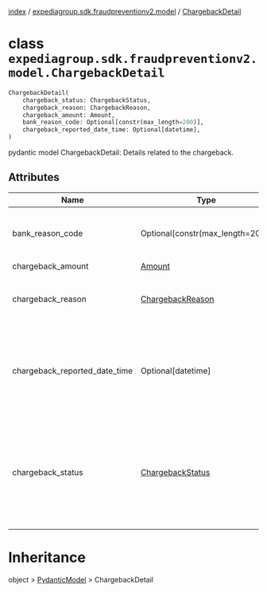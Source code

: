 [index](index.md) /
[expediagroup.sdk.fraudpreventionv2.model](expediagroup.sdk.fraudpreventionv2.model.md)
/ [ChargebackDetail](ChargebackDetail.md)

# class `expediagroup.sdk.fraudpreventionv2.model.ChargebackDetail`

```python
ChargebackDetail(
    chargeback_status: ChargebackStatus,
    chargeback_reason: ChargebackReason,
    chargeback_amount: Amount,
    bank_reason_code: Optional[constr(max_length=200)],
    chargeback_reported_date_time: Optional[datetime],
)
```

pydantic model ChargebackDetail: Details related to the chargeback.

## Attributes

| Name                          | Type                                    | Required | Description                                                                                                                                                   |
| ----------------------------- | --------------------------------------- | -------- | ------------------------------------------------------------------------------------------------------------------------------------------------------------- |
| bank_reason_code              | Optional\[constr(max_length=200)\]      | False    | Unique code provided by the acquiring bank for the category of fraud.                                                                                         |
| chargeback_amount             | [Amount](Amount.md)                     | True     | …                                                                                                                                                             |
| chargeback_reason             | [ChargebackReason](ChargebackReason.md) | True     | Reason for chargeback which can be `Fraud` or `Non Fraud`.                                                                                                    |
| chargeback_reported_date_time | Optional\[datetime\]                    | False    | Date and time when the chargeback was reported to the partner, in ISO-8601 date and time format `yyyy-MM-ddTHH:mm:ss.SSSZ`.                                   |
| chargeback_status             | [ChargebackStatus](ChargebackStatus.md) | True     | Identifies the chargeback status. Possible values are:<br/>-`RECEIVED` - The chargeback was received.<br/>-`REVERSAL` - The chargeback reversal was received. |

# Inheritance

object > [PydanticModel](PydanticModel.md) > ChargebackDetail
